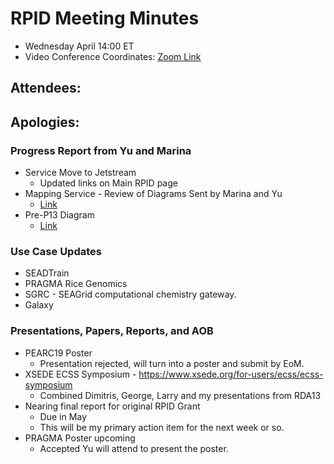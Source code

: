 # RPID Meeting Minutes

   * Wednesday April 14:00 ET 
   * Video Conference Coordinates: [Zoom Link](https://iu.zoom.us/my/rquick)
   
## Attendees: 
## Apologies: 


### Progress Report from Yu and Marina
   * Service Move to Jetstream
      * Updated links on Main RPID page
   * Mapping Service - Review of Diagrams Sent by Marina and Yu
      * [Link](https://github.com/rpidproject/rpid/blob/master/docs/Unknown.png)
   * Pre-P13 Diagram
      * [Link](https://github.com/rpidproject/rpid/blob/master/docs/RPID-Mapping.png)
   
 
### Use Case Updates
   * SEADTrain 
   * PRAGMA Rice Genomics  
   * SGRC - SEAGrid computational chemistry gateway. 
   * Galaxy 

### Presentations, Papers, Reports, and AOB
   * PEARC19 Poster
      * Presentation rejected, will turn into a poster and submit by EoM. 
   * XSEDE ECSS Symposium - https://www.xsede.org/for-users/ecss/ecss-symposium 
      * Combined Dimitris, George, Larry and my presentations from RDA13
   * Nearing final report for original RPID Grant
      * Due in May
      * This will be my primary action item for the next week or so.
   * PRAGMA Poster upcoming
      * Accepted Yu will attend to present the poster. 

